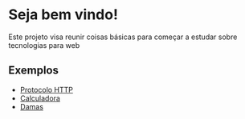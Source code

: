# Seja bem vindo!

 Este projeto visa reunir coisas básicas para começar a estudar sobre tecnologias para web
 
 
## Exemplos
 
 * [Protocolo HTTP](protocolo-http)
 * [Calculadora](calculadora)
 * [Damas](damas)
 
